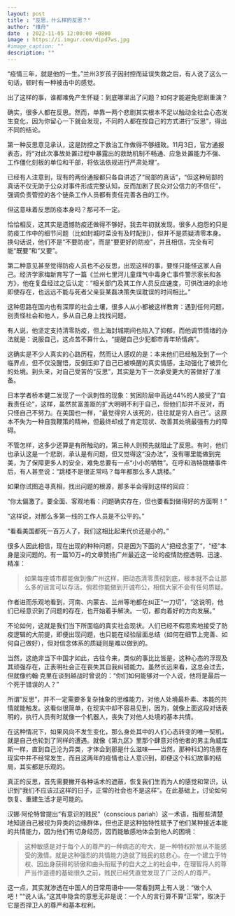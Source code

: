 ```yaml
---
layout: post
title : "反思，什么样的反思？"
author: "维舟"
date  : 2022-11-05 12:00:00 +0800
image : https://i.imgur.com/dipd7ws.jpg
#image_caption: ""
description: ""
---
```


“疫情三年，就是他的一生。”兰州3岁孩子因封控而延误失救之后，有人说了这么一句话，顿时有一种被击中的感觉。

<!--more-->

出了这样的事，谁都难免产生怀疑：到底哪里出了问题？如何才能避免悲剧重演？

确实，很多人都在反思。然而，单靠一两个悲剧其实根本不足以触动全社会心态发生变化，因为你留心一下就会发现，不同的人都在按自己的方式进行“反思”，得出不同的结论。

第一种反思意见承认，这是防控之下救治工作做得不够细致。11月3日，官方通报表态，将“对此次事故处置过程中暴露出的救助机制不畅通、应急处置能力不强、工作僵化刻板的单位和干部，将依法依规进行严肃处理”。

已经有人注意到，现有的两份通报都只各自讲述了“局部的真话”，“但这种局部的真话不仅无助于公众对事件形成完整认知，反而加剧了民众对公信力的不信任”，强调负责管控的各个链条工作人员都有责任完善各自的工作。

但这意味着反思防疫本身吗？那可不一定。

恰恰相反，这其实是遗憾防疫还做得不够好。我去年初就发现，很多人抱怨的只是防疫工作中的细节问题（比如封城时菜没有及时配到），但并不是质疑清零本身。换句话说，他们不是“不要防疫”，而是“要更好的防疫”，并且相信，完全有可能“既要”和“又要”。

第二种意见甚至觉得防疫人员也不必反思，出现这样的事，要怪只能怪这家人自己。经济学家梅新育写了一篇《兰州七里河儿童煤气中毒身亡事件警示家长和各方》，他在复盘经过之后认定：“相关部门及其工作人员反应速度，可供改进的余地即使存在，也远远不能与死者父亲妥某磊决策失误耽误的时间相比。”

这种思路在国内也有深厚的社会土壤，很多人从小都被这样教育：遇到任何问题，别责怪社会和他人，多从自己身上找找问题。

有人说，他坚定支持清零防疫，但上海封城期间也陷入了抑郁，而他调节情绪的办法就是：说服自己，这点苦不算什么，“提醒自己少犯都市青年矫情病”。

这确实是不少人真实的心路历程，然而让人感叹的是：本来他们已经触及到了一个临界点，但不仅没醒悟，反倒压抑了自己已被唤醒的真实情感，主动强化了被异化的处境。到头来，对自己受苦的“反思”，其实是为下一次承受更大的苦做好了准备。

日本学者桥本健二发现了一个讽刺性的现象：贫困阶层中高达44%的人接受了“自我责任论”，这样，虽然贫富差距的扩大明明不利于自己，但他们却并不反对，而只怪自己不努力。在美国也一样，“最觉得穷人该死的，往往就是穷人自己”。这原本不失为一种自我鞭策的精神，但最终却成了肯定现状、改善其处境最强有力的障碍。

不管怎样，这多少还算是有所触动的，第三种人则预先就阻止了反思。有时，他们也承认这是一个悲剧，承认是有问题，但又觉得这“没办法”，没有哪里能做到完美，为了保障更多人的安全，难免总要有一点“小小的牺牲”。在呼和浩特跳楼事件后，有人甚至说：“跳楼不是很正常吗？每年都那么多人跳楼。”

如果你试图追寻真相，找出问题的根源，那多半会得到这样的回应：

“你太偏激了。要全面、客观地看：问题确实存在，但也要看到做得好的方面啊！”

“这样说，对那么多第一线的工作人员是不公平的。”

“看看美国都死一百万人了，我们这相比起来代价还是小的。”

很多人因此相信，现在出现的种种问题，只是因为下面的人“把经念歪了”，“经”本身是没问题的。有一篇10万+的文章赞扬广州最近这一论的疫情防控透明、迅速、精准：

> 如果每座城市都能做到像广州这样，把动态清零贯彻到底，根本就不会让那么多的谣言可以存活。倘若你能做到开诚布公，相信大家不会有任何质疑。

作者进而乐观地看到，河南、内蒙古、兰州等地都在纠正“一刀切”，“这说明，他们已经意识到了问题的存在，也开始着手解决。一切，都向着好的方向发展。”

不论如何，这就是我们当下所面临的真实社会现状。人们已经不假思索地接受了防疫逻辑的大前提，即便出现问题，也只能在经验层面总结（如何在细节上完善、如何自己做好），但对信念体系的质疑则是难以做到的。

当然，这绝非当下中国才如此，古往今来，类似的事比比皆是，这种心态的浮现及其顽强存在，正表明社会正在丧失其自我纠错能力。虽然长远来看，这总会过去，但就像约翰·克里在谈到越战时曾说的：“你们如何能够对一个人说，他将是最后一个死于错误的人？”

所谓“反思”，并不一定需要多复杂抽象的思维能力，对他人处境最朴素、本能的共情就能触发。这看似很简单，在现实中却不容易见到，因为，就像上面这段对话表明的，执行人员有时就像一个机器人，丧失了对他人处境的基本共情。

在这种情况下，如果风向不发生变化，那么身处其中的人们心态转变的唯一契机，就是自己也轮到了同样的遭遇。就像《第九区》里那个肆意对待他者的男主角威库斯一样，直到自己沦为异类，才体会到那是什么滋味——当然，那种科幻的场景在现实中并不经常发生，而且这两年的疫情也让人意识到，即便这个科幻故事的结局，其实都是乐观的。

真正的反思，首先需要撇开各种话术的遮蔽，恢复我们生而为人的感觉和常识，认识到“我们不应该过这样的日子，正常的社会也不是这样”。在此基础上，讨论如何恢复、重建生活才是可能的。

汉娜·阿伦特曾提出“有意识的贱民”（conscious pariah）这一术语，指那些清楚地知道自己被视为异类的边缘群体，但也正是这种独特性赋予了他们某种接近本能的共情能力，因为他们有切身经历，因而能敏感地体会到他人的困境：

> 这种敏感是对于每个人的尊严的一种病态的夸大，是一种特权阶层从不能感受的激情。就是这种强烈的共情能力造就了贱民的慈悲心。在一个建立于特权、因出身获得的骄傲和由头衔赋予的自大之上的社会中，在理智将人的尊严当作道德的基础很久之前，贱民已经凭直觉发现了广泛的人的尊严。

这一点，其实就渗透在中国人的日常用语中——常看到网上有人说：“做个人吧！”“说人话。”这其中隐含的意思无非是说：一个人的言行算不算“正常”，取决于它是否捍卫人的尊严和基本权利。

<!--END-->
